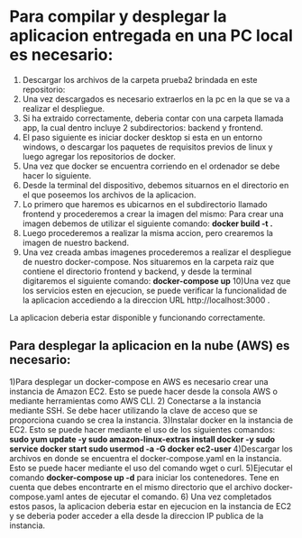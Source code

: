 <h1>Para compilar y desplegar la aplicacion entregada en una PC local es necesario:</h1>

1) Descargar los archivos de la carpeta prueba2 brindada en este repositorio:
2) Una vez descargados es necesario extraerlos en la pc en la que se va a realizar el despliegue.
3) Si ha extraido correctamente, deberia contar con una carpeta llamada app, la cual dentro incluye 2 subdirectorios: backend y frontend.
4) El paso siguiente es iniciar docker desktop si esta en un entorno windows, o descargar los paquetes de requisitos previos de linux y luego agregar los repositorios de docker.
5) Una vez que docker se encuentra corriendo en el ordenador se debe hacer lo siguiente.
6) Desde la terminal del dispositivo, debemos situarnos en el directorio en el que poseemos los archivos de la aplicacion.
7) Lo primero que haremos es ubicarnos en el subdirectorio llamado frontend y procederemos a crear la imagen del mismo:
    Para crear una imagen debemos de utilizar el siguiente comando: <b>docker build -t <nombre-de-la-imagen> .</b>
8) Luego procederemos a realizar la misma accion, pero crearemos la imagen de nuestro backend.
9) Una vez creada ambas imagenes procederemos a realizar el despliegue de nuestro docker-compose.
  Nos situaremos en la carpeta raiz que contiene el directorio frontend y backend, y desde la terminal digitaremos el siguiente comando:
    <b>docker-compose up</b>
10)Una vez que los servicios esten en ejecucion, se puede verificar la funcionalidad de la aplicacion accediendo a la direccion URL http://localhost:3000 .
  
 La aplicacion deberia estar disponible y funcionando correctamente.

<h2>Para desplegar la aplicacion en la nube (AWS) es necesario:</h2>
    
1)Para desplegar un docker-compose en AWS es necesario crear una instancia de Amazon EC2. Esto se puede hacer desde la consola AWS o mediante herramientas como AWS CLI.
2) Conectarse a la instancia mediante SSH. Se debe hacer utilizando la clave de acceso que se proporciona cuando se crea la instancia.
3)Instalar docker en la instancia de EC2. Esto se puede hacer mediante el uso de los siguientes comandos:
   <b> sudo yum update -y
    sudo amazon-linux-extras install docker -y
    sudo service docker start
    sudo usermod -a -G docker ec2-user </b>
 4)Descargar los archivos en donde se encuentra el docker-compose.yaml en la instancia. Esto se puede hacer mediante el uso del comando wget o curl.
 5)Ejecutar el comando <b> docker-compose up -d</b> para iniciar los contenedores. Tene en cuenta que debes encontrarte en el mismo directorio que el archivo docker-compose.yaml antes de ejecutar el comando.
 6) Una vez completados estos pasos, la aplicacion deberia estar en ejecucion en la instancia de EC2 y se deberia poder acceder a ella desde la direccion IP publica de la instancia.
    
